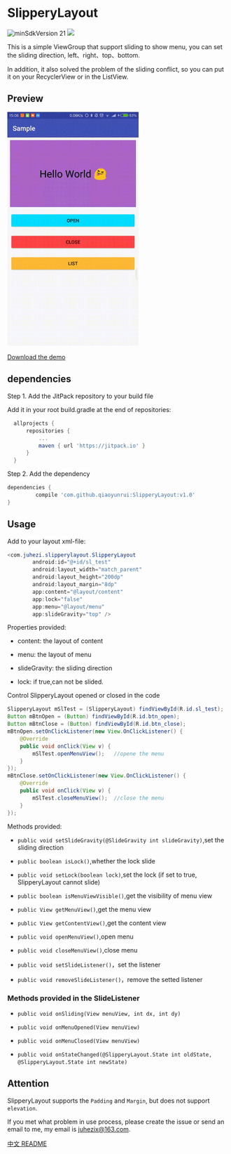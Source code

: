 # SlipperyLayout

![minSdkVersion 21](https://img.shields.io/badge/minSdkVersion-15-blue.svg)
[![](https://jitpack.io/v/qiaoyunrui/SlipperyLayout.svg)](https://jitpack.io/#qiaoyunrui/SlipperyLayout)

This is a simple ViewGroup that support sliding to show menu, you can set the sliding direction, left、right、top、bottom.

In addition, it also solved the problem of the sliding conflict, so you can put it on your RecyclerView or in the ListView.

## Preview

<img src="preview/preview_1.gif" width="300"/>

[Download the demo](apk/sample.apk)

## dependencies

Step 1. Add the JitPack repository to your build file

  Add it in your root build.gradle at the end of repositories:
  ```gradle
	allprojects {
		repositories {
			...
			maven { url 'https://jitpack.io' }
		}
	}
  ```
Step 2. Add the dependency

  ```gradle
  dependencies {
	       compile 'com.github.qiaoyunrui:SlipperyLayout:v1.0'
  }
  ```

## Usage

Add to your layout xml-file:

```java
<com.juhezi.slipperylayout.SlipperyLayout
        android:id="@+id/sl_test"
        android:layout_width="match_parent"
        android:layout_height="200dp"
        android:layout_margin="8dp"
        app:content="@layout/content"
        app:lock="false"
        app:menu="@layout/menu"
        app:slideGravity="top" />
```

Properties provided:

* content: the layout of content

* menu: the layout of menu

* slideGravity: the sliding direction

* lock: if true,can not be slided.

Control SlipperyLayout opened or closed in the code

```java
SlipperyLayout mSlTest = (SlipperyLayout) findViewById(R.id.sl_test);
Button mBtnOpen = (Button) findViewById(R.id.btn_open);
Button mBtnClose = (Button) findViewById(R.id.btn_close);
mBtnOpen.setOnClickListener(new View.OnClickListener() {
    @Override
    public void onClick(View v) {
        mSlTest.openMenuView();   //opene the menu
    }
});
mBtnClose.setOnClickListener(new View.OnClickListener() {
    @Override
    public void onClick(View v) {
        mSlTest.closeMenuView();  //close the menu
    }
});
```

Methods provided:

* `public void setSlideGravity(@SlideGravity int slideGravity)`,set the sliding direction

* `public boolean isLock()`,whether the lock slide

* `public void setLock(boolean lock)`,set the lock (if set to true, SlipperyLayout cannot slide)

* `public boolean isMenuViewVisible()`,get the visibility of menu view

* `public View getMenuView()`,get the menu view

* `public View getContentView()`,get the content view

* `public void openMenuView()`,open menu

* `public void closeMenuView()`,close menu

* `public void setSlideListener()`，set the listener

* `public void removeSlideListener()`，remove the setted listener

### Methods provided in the SlideListener

* `public void onSliding(View menuView, int dx, int dy)`

* `public void onMenuOpened(View menuView)`

* `public void onMenuClosed(View menuView)`

* `public void onStateChanged(@SlipperyLayout.State int oldState, @SlipperyLayout.State int newState)`

## Attention

SlipperyLayout supports the `Padding` and `Margin`, but does not support `elevation`.

If you met what problem in use process, please create the issue or send an email to me, my email is juhezix@163.com.

[中文 README](README_CN.md)
